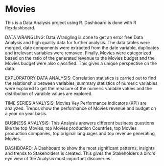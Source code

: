 # Movies
This is a Data Analysis project using R. Dashboard is done with R flexdashboard.

DATA WRANGLING: Data Wrangling is done to get an error free Data Analysis and high quality data for further analysis. The data tables were merged, date components were extracted from the date variable, duplicates and irrelevant variables were removed. Finally, Movies were categorized based on the ratio of the generated revenue to the Movies budget and the Movies budget were also classified. This gives a unique perspective on the data. 

EXPLORATORY DATA ANALYSIS: Correlation statistics is carried out to find the relationship between variables, summary statistics of numeric variables were explored to get the measure of the numeric variable values and the distribution of varaible values are explored.

TIME SERIES ANALYSIS: Movies Key Performance Indicators (KPI) are analyzed. Trends show the performance of Movies revenue and budget on a year on year basis.

BUSINESS ANALYSIS: This Analysis answers different business questions like the top Movies, top Movies production Countries, top Movies production companies, top original languages and top revenue generating Movies.

DASHBOARD: A Dashboard to show the most significant patterns, insights and trends to Stakeholders is created. This gives the Stakeholders a bird's eye view of the Analysis most important discoveries.
